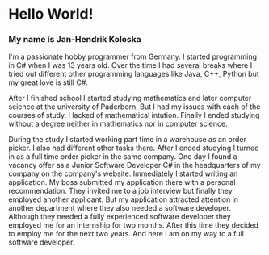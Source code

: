 # Hello World!
### My name is Jan-Hendrik Koloska
I'm a passionate hobby programmer from Germany. I started programming in C# when I was 13 years old. Over the time I had several breaks where I tried out different other programming languages like Java, C++, Python but my great love is still C#.

After I finished school I started studying mathematics and later computer science at the university of Paderborn. But I had my issues with each of the courses of study. I lacked of mathematical intution. Finally I ended studying without a degree neither in mathematics nor in computer science.

During the study I started working part time in a warehouse as an order picker. I also had different other tasks there. After I ended studying I turned in as a full time order picker in the same company. One day I found a vacancy offer as a Junior Software Developer C# in the headquarters of my company on the company's website. Immediately I started writing an application. My boss submitted my application there with a personal recommendation. They invited me to a job interview but finally they employed another applicant. But my application attracted attention in another department where they also needed a software developer. Although they needed a fully experienced software developer they employed me for an internship for two months. After this time they decided to employ me for the next two years. And here I am on my way to a full software developer.
